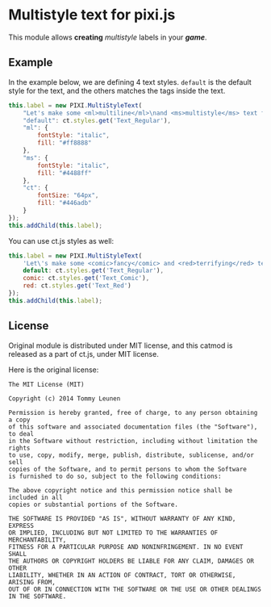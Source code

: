 # Multistyle text for pixi.js

This module allows **creating** *multistyle* labels in your ***game***.

## Example

In the example below, we are defining 4 text styles.
`default` is the default style for the text, and the others matches the tags inside the text.

```js
this.label = new PIXI.MultiStyleText(
    "Let's make some <ml>multiline</ml>\nand <ms>multistyle</ms> text for\n<ct>ct.js!</ct>", {
    "default": ct.styles.get('Text_Regular'),
    "ml": {
        fontStyle: "italic",
        fill: "#ff8888"
    },
    "ms": {
        fontStyle: "italic",
        fill: "#4488ff"
    },
    "ct": {
        fontSize: "64px",
        fill: "#446adb"
    }
});
this.addChild(this.label);
```

You can use ct.js styles as well:

```js
this.label = new PIXI.MultiStyleText(
    'Let\'s make some <comic>fancy</comic> and <red>terrifying</red> text styles', {
    default: ct.styles.get('Text_Regular'),
    comic: ct.styles.get('Text_Comic'),
    red: ct.styles.get('Text_Red')
});
this.addChild(this.label);
```

## License

Original module is distributed under MIT license, and this catmod is released as a part of ct.js, under MIT license.

Here is the original license:

```
The MIT License (MIT)

Copyright (c) 2014 Tommy Leunen

Permission is hereby granted, free of charge, to any person obtaining a copy
of this software and associated documentation files (the "Software"), to deal
in the Software without restriction, including without limitation the rights
to use, copy, modify, merge, publish, distribute, sublicense, and/or sell
copies of the Software, and to permit persons to whom the Software
is furnished to do so, subject to the following conditions:

The above copyright notice and this permission notice shall be included in all
copies or substantial portions of the Software.

THE SOFTWARE IS PROVIDED "AS IS", WITHOUT WARRANTY OF ANY KIND, EXPRESS
OR IMPLIED, INCLUDING BUT NOT LIMITED TO THE WARRANTIES OF MERCHANTABILITY,
FITNESS FOR A PARTICULAR PURPOSE AND NONINFRINGEMENT. IN NO EVENT SHALL
THE AUTHORS OR COPYRIGHT HOLDERS BE LIABLE FOR ANY CLAIM, DAMAGES OR OTHER
LIABILITY, WHETHER IN AN ACTION OF CONTRACT, TORT OR OTHERWISE, ARISING FROM,
OUT OF OR IN CONNECTION WITH THE SOFTWARE OR THE USE OR OTHER DEALINGS
IN THE SOFTWARE.
```

